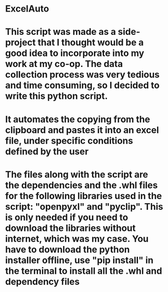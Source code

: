 # ExcelAuto
# This script was made as a side-project that I thought would be a good idea to incorporate into my work at my co-op. The data collection process was very tedious and time consuming, so I decided to write this python script.
# It automates the copying from the clipboard and pastes it into an excel file, under specific conditions defined by the user
# The files along with the script are the dependencies and the .whl files for the following libraries used in the script: "openpyxl"  and "pyclip". This is only needed if you need to download the libraries without internet, which was my case. You have to download the python installer offline, use "pip install" in the terminal to install all the .whl and dependency files
